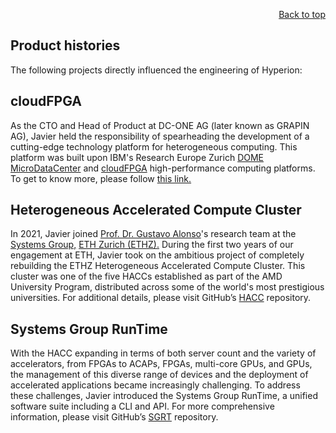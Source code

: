 <div id="readme" class="Box-body readme blob js-code-block-container">
<article class="markdown-body entry-content p-3 p-md-6" itemprop="text">
<p align="right">
<a href="https://github.com/oreol-ag/oreol-web#--advanced-computing-technologies">Back to top</a>
</p>

# Product histories

The following projects directly influenced the engineering of Hyperion:

## cloudFPGA
As the CTO and Head of Product at DC-ONE AG (later known as GRAPIN AG), Javier held the responsibility of spearheading the development of a cutting-edge technology platform for heterogeneous computing. This platform was built upon IBM's Research Europe Zurich [DOME MicroDataCenter](https://www.zurich.ibm.com/microserver/) and [cloudFPGA](https://www.zurich.ibm.com/cci/cloudFPGA/) high-performance computing platforms. To get to know more, please follow [this link.](https://public.3.basecamp.com/p/Qnur1ZKsueQEo4zGX2qLXSkN)

## Heterogeneous Accelerated Compute Cluster
In 2021, Javier joined [Prof. Dr. Gustavo Alonso](https://people.inf.ethz.ch/alonso/)'s research team at the [Systems Group,](https://systems.ethz.ch/) [ETH Zurich (ETHZ).](https://ethz.ch/en.html) During the first two years of our engagement at ETH, Javier took on the ambitious project of completely rebuilding the ETHZ Heterogeneous Accelerated Compute Cluster. This cluster was one of the five HACCs established as part of the AMD University Program, distributed across some of the world's most prestigious universities. For additional details, please visit GitHub’s [HACC](https://github.com/fpgasystems/hacc) repository.

## Systems Group RunTime
With the HACC expanding in terms of both server count and the variety of accelerators, from FPGAs to ACAPs, FPGAs, multi-core GPUs, and GPUs, the management of this diverse range of devices and the deployment of accelerated applications became increasingly challenging. To address these challenges, Javier introduced the Systems Group RunTime, a unified software suite including a CLI and API. For more comprehensive information, please visit GitHub’s [SGRT](https://github.com/fpgasystems/sgrt) repository.